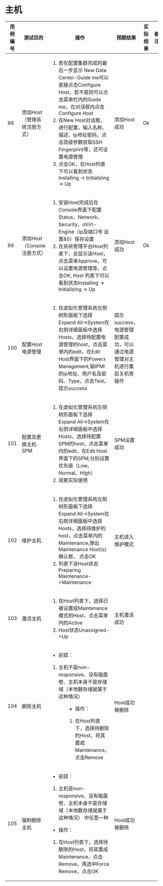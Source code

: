 # 主机

|用例编号|测试目的|操作|预期结果|实际结果|备注|
|--------|--------|----|--------|--------|----|
|98      |添加Host（管理系统注册方式）|<ol><li>若在配置集群完成的最后一步显示 New Data Center-Guide me可以直接点击Configure Host，若不是则可以点击菜单栏内的Guide me，在对话框内点击Configure Host</li><li>在New Host对话框，进行配置，输入名称、描述、Ip地址密码，点击高级参数获取SSH Fingerprint等，还可设置电源管理</li><li>点击OK，在Host列表下可以看到状态Installing -> Initializing -> Up</li></ol>|添加Host成功|Ok||
|99      |添加Host（Console注册方式）|<ol><li>安装Host完成后在Console界面下配置Status、Network、Security、oVirt-Engine（ip及端口号 设置80）保存设置</li><li>在系统管理平台Host列表下，会显示该Host，点击菜单Approve，可以设置电源管理等，点击OK, Host 列表下可以看到状态Installing -> Initializing -> Up</li></ol>|添加Host成功|Ok||
|100     |配置Host电源管理|<ol><li>在虚拟化管理系统左侧树形面板下选择Expand All-\>System在右侧详细面板中选择 Hosts，选择待配置电源管理的host，点击菜单内的edit，在Edit Host界面下的Powerx Management,输IPMI的ip地址、用户名及密码、Type，点击Test，提示success</li></ol>|提示success，电源管理配置成功，可以通过电源管理对主 机进行重启关机等操作|||
|101     |配置及更换主机SPM|<ol><li>在虚拟化管理系统左侧树形面板下选择Expand All-\>System在右侧详细面板中选择Hosts，选择待配置SPM的host，点击菜单内的edit，在Edit Host界面下的SPM,分别设置优先级（Low、Normal、High）</li><li>观察实际使用</li></ol>|SPM设置成功|||
|102     |维护主机|<ol><li>在虚拟化管理系统左侧树形面板下选择 Expand All-\>System在右侧详细面板中选择 Hosts，选择待维护的host，点击菜单内的Maintenance,弹出Maintenance Host(s)确认框， 点击OK</li><li>列表下该Host状态 Preparing Maintenance-\>Maintenance</li></ol>|主机进入维护模式|||
|103     |激活主机|<ol><li>在Host列表下，选择已被设置成Maintenance模式的Host，点击菜单内的Active</li><li>Host状态Unassigned-\>Up</li></ol>|主机激活成功|||
|104     |删除主机|<ul><li>前提：</li></ul><ol><li>主机不是non-responsive、没有磁盘卷、主机本身不是存储域（本地数存储就属于这种情况）</li><ol><ul><li>操作：</li></ul><ol><li>在Host列表下，选择待删除的Host，将其置成 Maintenance，点击Remove</li></ol>|Host成功被删除|||
|105     |强制删除主机|<ul><li>前提：</li></ul><ol><li>主机是non-responsive、没有磁盘 卷、主机本身不是存储域（本地数存储就属于这种情况） 中任意一种</li></ol><ul><li>操作：</li></ul><ol><li>在Host列表下，选择待删除的Host，将其置成Maintenance，点击Remove，再选中Force Remove，点击OK</li></ol>|Host成功被删除|||

